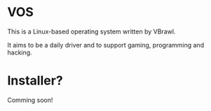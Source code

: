 # VOS

This is a Linux-based operating system written by VBrawl.

It aims to be a daily driver and to support gaming, programming and hacking.

# Installer?

Comming soon!
